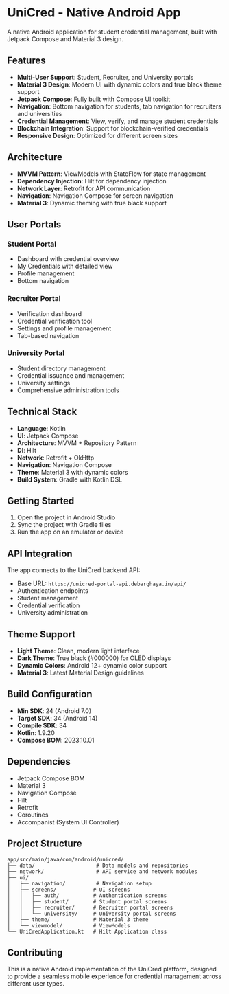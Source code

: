 # UniCred - Native Android App

A native Android application for student credential management, built with Jetpack Compose and Material 3 design.

## Features

- **Multi-User Support**: Student, Recruiter, and University portals
- **Material 3 Design**: Modern UI with dynamic colors and true black theme support
- **Jetpack Compose**: Fully built with Compose UI toolkit
- **Navigation**: Bottom navigation for students, tab navigation for recruiters and universities
- **Credential Management**: View, verify, and manage student credentials
- **Blockchain Integration**: Support for blockchain-verified credentials
- **Responsive Design**: Optimized for different screen sizes

## Architecture

- **MVVM Pattern**: ViewModels with StateFlow for state management
- **Dependency Injection**: Hilt for dependency injection
- **Network Layer**: Retrofit for API communication
- **Navigation**: Navigation Compose for screen navigation
- **Material 3**: Dynamic theming with true black support

## User Portals

### Student Portal
- Dashboard with credential overview
- My Credentials with detailed view
- Profile management
- Bottom navigation

### Recruiter Portal
- Verification dashboard
- Credential verification tool
- Settings and profile management
- Tab-based navigation

### University Portal
- Student directory management
- Credential issuance and management
- University settings
- Comprehensive administration tools

## Technical Stack

- **Language**: Kotlin
- **UI**: Jetpack Compose
- **Architecture**: MVVM + Repository Pattern
- **DI**: Hilt
- **Network**: Retrofit + OkHttp
- **Navigation**: Navigation Compose
- **Theme**: Material 3 with dynamic colors
- **Build System**: Gradle with Kotlin DSL

## Getting Started

1. Open the project in Android Studio
2. Sync the project with Gradle files
3. Run the app on an emulator or device

## API Integration

The app connects to the UniCred backend API:
- Base URL: `https://unicred-portal-api.debarghaya.in/api/`
- Authentication endpoints
- Student management
- Credential verification
- University administration

## Theme Support

- **Light Theme**: Clean, modern light interface
- **Dark Theme**: True black (#000000) for OLED displays
- **Dynamic Colors**: Android 12+ dynamic color support
- **Material 3**: Latest Material Design guidelines

## Build Configuration

- **Min SDK**: 24 (Android 7.0)
- **Target SDK**: 34 (Android 14)
- **Compile SDK**: 34
- **Kotlin**: 1.9.20
- **Compose BOM**: 2023.10.01

## Dependencies

- Jetpack Compose BOM
- Material 3
- Navigation Compose
- Hilt
- Retrofit
- Coroutines
- Accompanist (System UI Controller)

## Project Structure

```
app/src/main/java/com/android/unicred/
├── data/                    # Data models and repositories
├── network/                 # API service and network modules
├── ui/
│   ├── navigation/          # Navigation setup
│   ├── screens/            # UI screens
│   │   ├── auth/           # Authentication screens
│   │   ├── student/        # Student portal screens
│   │   ├── recruiter/      # Recruiter portal screens
│   │   └── university/     # University portal screens
│   ├── theme/              # Material 3 theme
│   └── viewmodel/          # ViewModels
└── UniCredApplication.kt   # Hilt Application class
```

## Contributing

This is a native Android implementation of the UniCred platform, designed to provide a seamless mobile experience for credential management across different user types.